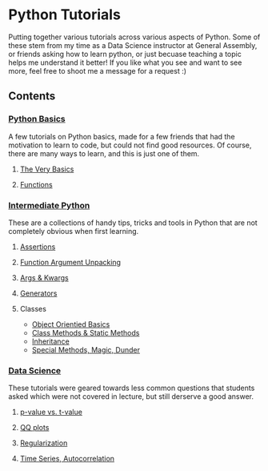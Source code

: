 # Python Tutorials 

Putting together various tutorials across various aspects of Python. Some of these stem from my time as a Data Science instructor at General Assembly, or friends asking how to learn python, or just becuase teaching a topic helps me understand it better! If you like what you see and want to see more, feel free to shoot me a message for a request :) 

## Contents 

### [Python Basics](https://github.com/momonala/Tutorials/tree/master/python_basics)

A few tutorials on Python basics, made for a few friends that had the motivation to learn to code, but could not find good resources. Of course, there are many ways to learn, and this is just one of them. 

1. [The Very Basics](https://github.com/momonala/Tutorials/blob/master/python_basics/python_basics.ipynb)

2. [Functions]()

### [Intermediate Python]()

These are a collections of handy tips, tricks and tools in Python that are not completely obvious when first learning. 

1. [Assertions](https://github.com/momonala/Tutorials/blob/master/python_intermediate/assert.ipynb)

2. [Function Argument Unpacking](https://github.com/momonala/Tutorials/blob/master/python_intermediate/function_argument_unpacking.ipynb)

3. [Args & Kwargs](https://github.com/momonala/Tutorials/blob/master/python_intermediate/args_kwargs.ipynb)

4. [Generators](https://github.com/momonala/Tutorials/blob/master/python_intermediate/generators.ipynb)

5. Classes

    - [Object Orientied Basics](https://github.com/momonala/Tutorials/blob/master/python_intermediate/classes.ipynb)
    - [Class Methods & Static Methods](https://github.com/momonala/Tutorials/blob/master/python_intermediate/classmethods_staticmethods.ipynb)
    - [Inheritance](https://github.com/momonala/Tutorials/blob/master/python_intermediate/inheritance.ipynb)
    - [Special Methods, Magic, Dunder](https://github.com/momonala/Tutorials/blob/master/python_intermediate/special_methods_magic_dunder.ipynb)

### [Data Science]()

These tutorials were geared towards less common questions that students asked which were not covered in lecture, but still derserve a good answer. 

1. [p-value vs. t-value]()

2. [QQ plots]()

3. [Regularization]()

4. [Time Series, Autocorrelation]()